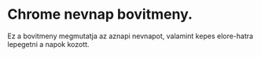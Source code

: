 # Chrome nevnap bovitmeny.

Ez a bovitmeny megmutatja az aznapi nevnapot, valamint kepes elore-hatra lepegetni a napok kozott.

